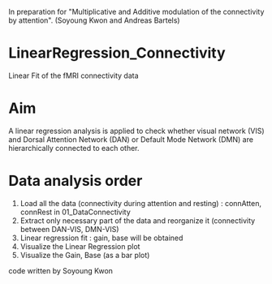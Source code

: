  In preparation for "Multiplicative and Additive modulation of the connectivity by attention". (Soyoung Kwon and Andreas Bartels)

# LinearRegression_Connectivity
Linear Fit of the fMRI connectivity data

# Aim
A linear regression analysis is applied to check whether visual network (VIS) and Dorsal Attention Network (DAN) or Default Mode Network (DMN) are hierarchically connected to each other.
# Data analysis order
 1. Load all the data (connectivity during attention and resting) : connAtten, connRest in 01_DataConnectivity
 2. Extract only necessary part of the data and reorganize it
  (connectivity between DAN-VIS, DMN-VIS)
 3. Linear regression fit : gain, base will be obtained
 4. Visualize the Linear Regression plot
 5. Visualize the Gain, Base (as a bar plot)
 
code written by Soyoung Kwon
